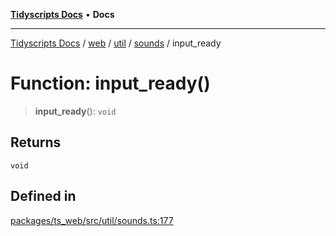 [**Tidyscripts Docs**](../../../../../../../README.md) • **Docs**

***

[Tidyscripts Docs](../../../../../../../globals.md) / [web](../../../../../README.md) / [util](../../../README.md) / [sounds](../README.md) / input\_ready

# Function: input\_ready()

> **input\_ready**(): `void`

## Returns

`void`

## Defined in

[packages/ts\_web/src/util/sounds.ts:177](https://github.com/sheunaluko/tidyscripts/blob/master/packages/ts_web/src/util/sounds.ts#L177)
